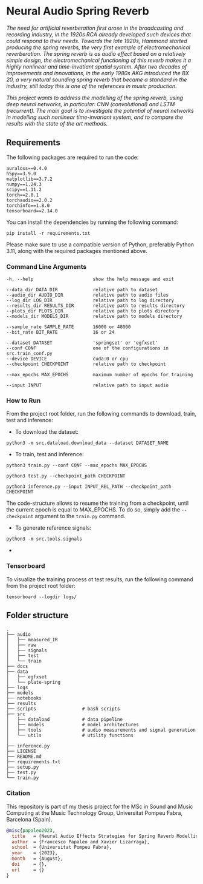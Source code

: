 # Neural Audio Spring Reverb

*The need for artificial reverberation first arose in the broadcasting and recording industry, in the 1920s RCA already developed such devices that could respond to their needs. Towards the late 1920s, Hammond started producing the spring reverbs, the very first example of electromechanical reverberation. The spring reverb is as audio effect based on a relatively simple design, the electromechanical functioning of this reverb makes it a highly nonlinear and time-invatiant spatial system. After two decades of improvements and innovations, in the early 1980s AKG introduced the BX 20, a very natural sounding spring reverb that became a standard in the industry, still today this is one of the references in music production.*

*This project wants to address the modelling of the spring reverb, using deep neural networks, in particular: CNN (convolutional) and LSTM (recurrent). The main goal is to investigate the potential of neural networks in modelling such nonlinear time-invariant system, and to compare the results with the state of the art methods.*

## Requirements
The following packages are required to run the code:

```terminal
auraloss==0.4.0
h5py==3.9.0
matplotlib==3.7.2
numpy==1.24.3
scipy==1.11.2
torch==2.0.1
torchaudio==2.0.2
torchinfo==1.8.0
tensorboard==2.14.0
```
You can install the dependencies by running the following command:
```terminal
pip install -r requirements.txt
```

Please make sure to use a compatible version of Python, preferably Python 3.11, along with the required packages mentioned above.


### Command Line Arguments
```terminal
-h, --help                      show the help message and exit

--data_dir DATA_DIR             relative path to dataset
--audio_dir AUDIO_DIR           relative path to audio files
--log_dir LOG_DIR               relative path to log directory
--results_dir RESULTS_DIR       relative path to results directory
--plots_dir PLOTS_DIR           relative path to plots directory
--models_dir MODELS_DIR         relative path to models directory

--sample_rate SAMPLE_RATE       16000 or 48000
--bit_rate BIT_RATE             16 or 24

--dataset DATASET               'springset' or 'egfxset'
--conf CONF                     one of the configurations in src.train_conf.py
--device DEVICE                 cuda:0 or cpu
--checkpoint CHECKPOINT         relative path to checkpoint

--max_epochs MAX_EPOCHS         maximum number of epochs for training

--input INPUT                   relative path to input audio
```


### How to Run
From the project root folder, run the following commands to download, train, test and inference:

- To download the dataset:
```terminal
python3 -m src.dataload.download_data --dataset DATASET_NAME
```

- To train, test and inference:
```terminal
python3 train.py --conf CONF --max_epochs MAX_EPOCHS

python3 test.py --checkpoint_path CHECKPOINT

python3 inference.py --input INPUT_REL_PATH --checkpoint_path CHECKPOINT
```
The code-structure allows to resume the training from a checkpoint, until the current epoch is equal to MAX_EPOCHS.
To do so, simply add the `--checkpoint` argument to the `train.py` command.


- To generate reference signals:
  
```terminal
python3 -m src.tools.signals
```

- 
### Tensorboard
To visualize the training process ot test results, run the following command from the project root folder:
```terminal
tensorboard --logdir logs/
```

## Folder structure
```terminal
.
├── audio
│   ├── measured_IR
│   ├── raw
│   ├── signals
│   ├── test
│   └── train
├── docs
├── data
│   ├── egfxset
│   └── plate-spring
├── logs
├── models
├── notebooks
├── results
├── scripts                 # bash scripts
├── src
│   ├── dataload            # data pipeline
│   ├── models              # model architectures
│   ├── tools               # audio measurements and signal generation
│   └── utils               # utility functions
│
├── inference.py          
├── LICENSE
├── README.md
├── requirements.txt
├── setup.py
├── test.py
└── train.py
```

### Citation

This repository is part of my thesis project for the MSc in Sound and Music Computing at the Music Technology Group, Universitat Pompeu Fabra, Barcelona (Spain).

```bibtex
@misc{papaleo2023,
  title   = {Neural Audio Effects Strategies for Spring Reverb Modelling},
  author  = {Francesco Papaleo and Xavier Lizarraga},
  school  = {Universitat Pompeu Fabra},
  year    = {2023},
  month   = {August},
  doi     = {},
  url     = {}
}
```  
